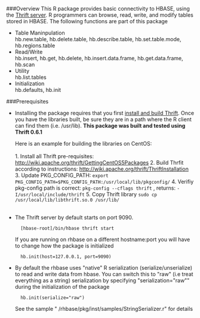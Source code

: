 ###Overview
This R package provides basic connectivity to HBASE, using the [Thrift server](http://thrift.apache.org/). R programmers can browse, read, write, and modify tables stored in HBASE. The following functions are part of this package

* Table Maninpulation <br>
        hb.new.table, hb.delete.table, hb.describe.table, hb.set.table.mode, hb.regions.table
* Read/Write <br>
        hb.insert, hb.get, hb.delete, hb.insert.data.frame, hb.get.data.frame, hb.scan
* Utility <br>
        hb.list.tables
* Initialization <br>
        hb.defaults, hb.init

###Prerequisites
* Installing the package requires that you first [install and build Thrift](http://wiki.apache.org/thrift/ThriftInstallation).  Once you have the libraries built, be sure they are in a path where the R client can find them  (i.e. /usr/lib).  <b>This package was built and tested using Thrift 0.6.1</b>

    Here is an example for building the libraries on CentOS:
       <br><br>
       1.  Install all Thrift pre-requisites:   http://wiki.apache.org/thrift/GettingCentOS5Packages
       2.  Build Thrfit according to instructions:  http://wiki.apache.org/thrift/ThriftInstallation
       3.  Update PKG_CONFIG_PATH:  `export PKG_CONFIG_PATH=$PKG_CONFIG_PATH:/usr/local/lib/pkgconfig/`
       4.  Verifiy pkg-config path is correct:   `pkg-config --cflags thrift`    ,  returns:    `-I/usr/local/include/thrift`
       5.  Copy Thrift library  `sudo cp /usr/local/lib/libthrift.so.0 /usr/lib/`
       <br><br>
* The Thrift server by default starts on port 9090.

        [hbase-root]/bin/hbase thrift start

     If you are running on rhbase on a different hostname:port you will have to change how the package is initialized

        hb.init(host=127.0.0.1, port=9090)
* By default the rhbase uses "native" R serialization (serialize/unserialize) to read and write data from hbase.  You can switch this to "raw" (i.e treat everything as a string) serialization by specifying "serialization="raw"" during the initialization of the package

        hb.init(serialize="raw")

     See the sample " /rhbase/pkg/inst/samples/StringSerializer.r" for details
 